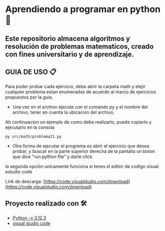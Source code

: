 # Aprendiendo a programar en python 🚀  

## Este repositorio almacena algoritmos y resolución de problemas matematicos, creado con fines universitario y de aprendizaje.

## GUIA DE USO  📋

Para poder probar cada ejercicio, debe abrir la carpeta math y elejir cualquier problema estan enumeradas de acuerdo al marco de ejercicios propuestos por la guia.

+ Una vez en el archivo ejecute con el comando py y el nombre del archivo, tener en cuenta la ubicacion del archivo.

Ah continuacion un ejemplo de como debe realizarlo, puede copiarlo y ejecutarlo en la consola 

    py src/math/problema21.py

+ Otra forma de ejecutar el programa es abrir el ejercicio que desea probar, y buscar en la parte superior derecha de la pantalla un boton que dice "run python file" y darle click.

la segunda opción unicamente funciona si tenes el editor de codigo visual estudio code

Link de descarga: [https://code.visualstudio.com/download](https://code.visualstudio.com/download)


## Proyecto realizado con 🛠️

* [Python -v 3.12.3](https://www.python.org/)
* [visual studio code](https://code.visualstudio.com/)